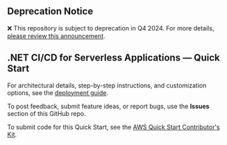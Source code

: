 ## Deprecation Notice

:x: This repository is subject to deprecation in Q4 2024. For more details, [please review this announcement](https://github.com/aws-ia/.announcements/issues/1). 

## .NET CI/CD for Serverless Applications — Quick Start

For architectural details, step-by-step instructions, and customization options, see the [deployment guide](https://fwd.aws/EvrJV?).

To post feedback, submit feature ideas, or report bugs, use the **Issues** section of this GitHub repo. 

To submit code for this Quick Start, see the [AWS Quick Start Contributor's Kit](https://aws-quickstart.github.io/).